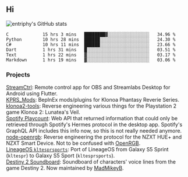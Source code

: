 ## Hi
![entriphy's GitHub stats](https://github-readme-stats.vercel.app/api?username=entriphy&show_icons=true&title_color=2196F3&bg_color=212121&text_color=FAFAFA&hide_border=true)
<!--START_SECTION:waka-->

```text
C             15 hrs 3 mins   ████████▓░░░░░░░░░░░░░░░░   34.96 %
Python        10 hrs 28 mins  ██████░░░░░░░░░░░░░░░░░░░   24.30 %
C#            10 hrs 11 mins  ██████░░░░░░░░░░░░░░░░░░░   23.66 %
Dart          1 hrs 31 mins   █░░░░░░░░░░░░░░░░░░░░░░░░   03.51 %
Text          1 hrs 22 mins   ▓░░░░░░░░░░░░░░░░░░░░░░░░   03.17 %
Markdown      1 hrs 19 mins   ▓░░░░░░░░░░░░░░░░░░░░░░░░   03.06 %
```

<!--END_SECTION:waka-->
### Projects
[StreamCtrl](https://play.google.com/store/apps/details?id=dev.t4ils.obs_remote): Remote control app for OBS and Streamlabs Desktop for Android using Flutter.<br>
[KPRS_Mods](https://github.com/entriphy/KPRS_Mods): BepInEx mods/plugins for Klonoa Phantasy Reverie Series.<br>
[klonoa2-tools](https://github.com/entriphy/klonoa2-tools): Reverse engineering various things for the Playstation 2 game Klonoa 2: Lunatea's Veil.<br>
[Spotify Playcount](https://github.com/entriphy/sp-playcount-librespot): Web API that returned information that could only be retrieved through Spotify's Hermes protocol in the desktop app. Spotify's GraphQL API includes this info now, so this is not really needed anymore.<br>
[node-openrgb](https://github.com/entriphy/node-openrgb): Reverse engineering the protocol for the NZXT HUE+ and NZXT Smart Device. Not to be confused with [OpenRGB](https://gitlab.com/CalcProgrammer1/OpenRGB).<br>
[LineageOS `kltesprsports`](https://github.com/entriphy/android_device_samsung_kltesprsports): Port of LineageOS from Galaxy S5 Sprint (`kltespr`) to Galaxy S5 Sport (`kltesprsports`).<br>
[Destiny 2 Soundboard](https://github.com/entriphy/Destiny2-Soundboard): Soundboard of characters' voice lines from the game Destiny 2. Now maintained by [MadMikeyB](https://github.com/MadMikeyB/Destiny2-Soundboard).

